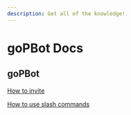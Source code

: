 ```yaml
---
description: Get all of the knowledge!
---
```


# goPBot Docs

## goPBot

[How to invite](how-to-invite.md)

[How to use slash commands](how-to-use-gopbot-slash-commands/)
